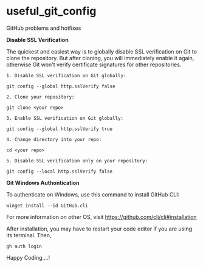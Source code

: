 # useful_git_config
GitHub problems and hotfixes


**Disable SSL Verification**

The quickest and easiest way is to globally disable SSL verification on Git to clone the repository. But after cloning, you will immediately enable it again, otherwise Git won't verify certificate signatures for other repositories.

    1. Disable SSL verification on Git globally:

    git config --global http.sslVerify false

    2. Clone your repository:

    git clone <your repo>

    3. Enable SSL verification on Git globally:

    git config --global http.sslVerify true

    4. Change directory into your repo:

    cd <your repo>

    5. Disable SSL verification only on your repository:

    git config --local http.sslVerify false



**Git Windows Authontication**

To authenticate on Windows, use this command to install GitHub CLI:
    
    winget install --id GitHub.cli
    

For more information on other OS, visit https://github.com/cli/cli#installation

After installation, you may have to restart your code editor if you are using its terminal. Then,

    gh auth login




Happy Coding....!
